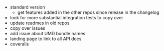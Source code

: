 - standard version
  - get features added in the other repos since release in the changelog
- look for more substantial integration tests to copy over
- update readmes in old repos
- copy over issues
- add issue about UMD bundle names
- landing page to link to all API docs
- coveralls
